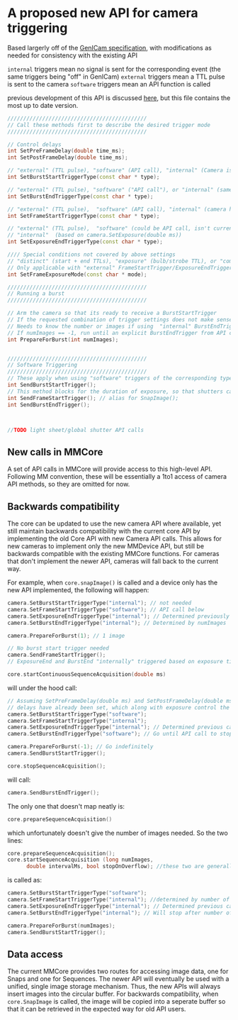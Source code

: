 # A proposed new API for camera triggering

Based largerly off of the [GenICam specification](https://www.emva.org/wp-content/uploads/GenICam_SFNC_2_2.pdf), with modifications as needed for consistency with the existing API

`internal` triggers mean no signal is sent for the corresponding event (the same triggers being "off" in GenICam)
`external` triggers mean a TTL pulse is sent to the camera
`software` triggers mean an API function is called

previous development of this API is discussed [here](https://github.com/micro-manager/mmCoreAndDevices/issues/84), but this file contains the most up to date version.

```c++
////////////////////////////////////////////
// Call these methods first to describe the desired trigger mode 
////////////////////////////////////////////

// Control delays
int SetPreFrameDelay(double time_ms);
int SetPostFrameDelay(double time_ms);

// "external" (TTL pulse), "software" (API call), "internal" (Camera is always ready for a burst)
int SetBurstStartTriggerType(const char * type);

// "external" (TTL pulse), "software" ("API call"), or "internal" (same as above)
int SetBurstEndTriggerType(const char * type);

// "external" (TTL pulse),  "software" (API call), "internal" (camera handles based on exposure/delays)
int SetFrameStartTriggerType(const char * type);

// "external" (TTL pulse),  "software" (could be API call, isn't currently, unclear why'd you ever use it), 
// "internal"  (based on camera.SetExposure(double ms))
int SetExposureEndTriggerType(const char * type);

//// Special conditions not covered by above settings
// "distinct" (start + end TTLs), "exposure" (bulb/strobe TTL), or "combined" (synchronous TTLs)
// Only applicable with "external" FrameStartTrigger/ExposureEndTrigger
int SetFrameExposureMode(const char * mode);

////////////////////////////////////////////
// Running a burst
////////////////////////////////////////////

// Arm the camera so that its ready to receive a BurstStartTrigger
// If the requested combination of trigger settings does not make sense is nnot supported, throw exception
// Needs to know the number or images if using  "internal" BurstEndTrigger (i.e. camera stops its own burst)
// If numImages == -1, run until an explicit BurstEndTrigger from API call ("software") or TTL pulse ("external")
int PrepareForBurst(int numImages);


////////////////////////////////////////////
// Software Triggering
////////////////////////////////////////////
// These apply when using "software" triggers of the corresponding type
int SendBurstStartTrigger();
// This method blocks for the duration of exposure, so that shutters can be closed immediately upon returning
int SendFrameStartTrigger(); // alias for SnapImage();
int SendBurstEndTrigger();



//TODO light sheet/global shutter API calls

```


## New calls in MMCore
A set of API calls in MMCore will provide access to this high-level API. Following MM convention, these will be essentially a 1to1 access of camera API methods, so they are omitted for now.



## Backwards compatibility
The core can be updated to use the new camera API where available, yet still maintain backwards compatibility with the current core API by implementing the old Core API with new Camera API calls. This allows for new cameras to implement only the new MMDevice API, but still be backwards compatible with the existing MMCore functions. For cameras that don't implement the newer API, cameras will fall back to the current way.

For example, when `core.snapImage()` is called and a device only has the new API implemented, the following will happen:

```c++
camera.SetBurstStartTriggerType("internal"); // not needed
camera.SetFrameStartTriggerType("software"); // API call below
camera.SetExposureEndTriggerType("internal"); // Determined previously by SetExposure(double exposure)
camera.SetBurstEndTriggerType("internal"); // Determined by numImages 

camera.PrepareForBurst(1); // 1 image

// No burst start trigger needed
camera.SendFrameStartTrigger();
// ExposureEnd and BurstEnd "internally" triggered based on exposure time and numImages, respectively
```


```c++
core.startContinuousSequenceAcquisition(double ms)
```

will under the hood call:

```c++
// Assuming SetPreFrameDelay(double ms) and SetPostFrameDelay(double ms) 
// delays have already been set, which along with exposure control the frame rate
camera.SetBurstStartTriggerType("software"); 
camera.SetFrameStartTriggerType("internal");
camera.SetExposureEndTriggerType("internal"); // Determined previous call to SetExposure(double exposure);
camera.SetBurstEndTriggerType("software"); // Go until API call to stop

camera.PrepareForBurst(-1); // Go indefinitely
camera.SendBurstStartTrigger();
```

```c++
core.stopSequenceAcquisition();
```

will call:

```c++
camera.SendBurstEndTrigger();
```


The only one that doesn't map neatly is:

```c++
core.prepareSequenceAcquisition()
```

which unfortunately doesn't give the number of images needed. So the two lines:



```c++
core.prepareSequenceAcquisition();
core.startSequenceAcquisition (long numImages,
      double intervalMs, bool stopOnOverflow); //these two are generally ignored already
```

is called as:

```c++
camera.SetBurstStartTriggerType("software"); 
camera.SetFrameStartTriggerType("internal"); //determined by number of images
camera.SetExposureEndTriggerType("internal"); // Determined previous call to SetExposure(double exposure);
camera.SetBurstEndTriggerType("internal"); // Will stop after number of images have been acquired

camera.PrepareForBurst(numImages);
camera.SendBurstStartTrigger();
```


## Data access

The current MMCore provides two routes for accessing image data, one for Snaps and one for Sequences. The newer API will eventually be used with a unified, single image storage mechanism. Thus, the new APIs will always insert images into the circular buffer. For backwards compatibility, when `core.SnapImage` is called, the image will be copied into a seperate buffer so that it can be retrieved in the expected way for old API users.

